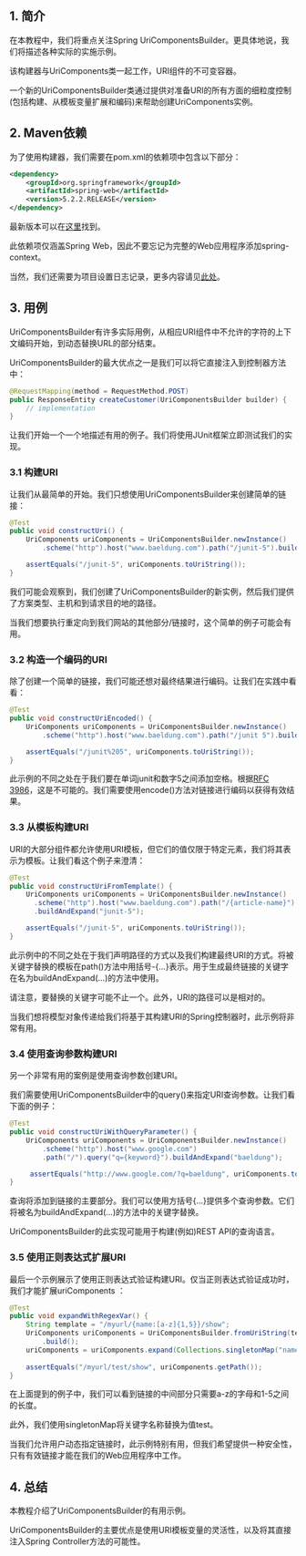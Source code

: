 ## 1. 简介

在本教程中，我们将重点关注Spring UriComponentsBuilder。更具体地说，我们将描述各种实际的实施示例。

该构建器与UriComponents类一起工作，URI组件的不可变容器。

一个新的UriComponentsBuilder类通过提供对准备URI的所有方面的细粒度控制(包括构建、从模板变量扩展和编码)来帮助创建UriComponents实例。

## 2. Maven依赖

为了使用构建器，我们需要在pom.xml的依赖项中包含以下部分：

```xml
<dependency>
    <groupId>org.springframework</groupId>
    <artifactId>spring-web</artifactId>
    <version>5.2.2.RELEASE</version>
</dependency>
```

最新版本可以在[这里](https://search.maven.org/search?q=a:spring-web)找到。

此依赖项仅涵盖Spring Web，因此不要忘记为完整的Web应用程序添加spring-context。

当然，我们还需要为项目设置日志记录，更多内容请见[此处](https://www.baeldung.com/java-logging-intro)。

## 3. 用例

UriComponentsBuilder有许多实际用例，从相应URI组件中不允许的字符的上下文编码开始，到动态替换URL的部分结束。

UriComponentsBuilder的最大优点之一是我们可以将它直接注入到控制器方法中：

```java
@RequestMapping(method = RequestMethod.POST)
public ResponseEntity createCustomer(UriComponentsBuilder builder) {
    // implementation
}
```

让我们开始一个一个地描述有用的例子。我们将使用JUnit框架立即测试我们的实现。

### 3.1 构建URI

让我们从最简单的开始。我们只想使用UriComponentsBuilder来创建简单的链接：

```java
@Test
public void constructUri() {
    UriComponents uriComponents = UriComponentsBuilder.newInstance()
        .scheme("http").host("www.baeldung.com").path("/junit-5").build();

    assertEquals("/junit-5", uriComponents.toUriString());
}
```

我们可能会观察到，我们创建了UriComponentsBuilder的新实例，然后我们提供了方案类型、主机和到请求目的地的路径。

当我们想要执行重定向到我们网站的其他部分/链接时，这个简单的例子可能会有用。

### 3.2 构造一个编码的URI

除了创建一个简单的链接，我们可能还想对最终结果进行编码。让我们在实践中看看：

```java
@Test
public void constructUriEncoded() {
    UriComponents uriComponents = UriComponentsBuilder.newInstance()
        .scheme("http").host("www.baeldung.com").path("/junit 5").build().encode();

    assertEquals("/junit%205", uriComponents.toUriString());
}
```

此示例的不同之处在于我们要在单词junit和数字5之间添加空格。根据[RFC 3986](https://www.ietf.org/rfc/rfc3986.txt)，这是不可能的。我们需要使用encode()方法对链接进行编码以获得有效结果。

### 3.3 从模板构建URI

URI的大部分组件都允许使用URI模板，但它们的值仅限于特定元素，我们将其表示为模板。让我们看这个例子来澄清：

```java
@Test
public void constructUriFromTemplate() {
    UriComponents uriComponents = UriComponentsBuilder.newInstance()
      .scheme("http").host("www.baeldung.com").path("/{article-name}")
      .buildAndExpand("junit-5");

    assertEquals("/junit-5", uriComponents.toUriString());
}
```

此示例中的不同之处在于我们声明路径的方式以及我们构建最终URI的方式。将被关键字替换的模板在path()方法中用括号-{...}表示。用于生成最终链接的关键字在名为buildAndExpand(...)的方法中使用。

请注意，要替换的关键字可能不止一个。此外，URI的路径可以是相对的。

当我们想将模型对象传递给我们将基于其构建URI的Spring控制器时，此示例将非常有用。

### 3.4 使用查询参数构建URI

另一个非常有用的案例是使用查询参数创建URI。

我们需要使用UriComponentsBuilder中的query()来指定URI查询参数。让我们看下面的例子：

```java
@Test
public void constructUriWithQueryParameter() {
    UriComponents uriComponents = UriComponentsBuilder.newInstance()
        .scheme("http").host("www.google.com")
        .path("/").query("q={keyword}").buildAndExpand("baeldung");

     assertEquals("http://www.google.com/?q=baeldung", uriComponents.toUriString());
}
```

查询将添加到链接的主要部分。我们可以使用方括号{...}提供多个查询参数。它们将被名为buildAndExpand(...)的方法中的关键字替换。

UriComponentsBuilder的此实现可能用于构建(例如)REST API的查询语言。

### 3.5 使用正则表达式扩展URI

最后一个示例展示了使用正则表达式验证构建URI。仅当正则表达式验证成功时，我们才能扩展uriComponents ：

```java
@Test
public void expandWithRegexVar() {
    String template = "/myurl/{name:[a-z]{1,5}}/show";
    UriComponents uriComponents = UriComponentsBuilder.fromUriString(template)
        .build();
    uriComponents = uriComponents.expand(Collections.singletonMap("name", "test"));
 
    assertEquals("/myurl/test/show", uriComponents.getPath());
}
```

在上面提到的例子中，我们可以看到链接的中间部分只需要a-z的字母和1-5之间的长度。

此外，我们使用singletonMap将关键字名称替换为值test。

当我们允许用户动态指定链接时，此示例特别有用，但我们希望提供一种安全性，只有有效链接才能在我们的Web应用程序中工作。

## 4. 总结

本教程介绍了UriComponentsBuilder的有用示例。

UriComponentsBuilder的主要优点是使用URI模板变量的灵活性，以及将其直接注入Spring Controller方法的可能性。